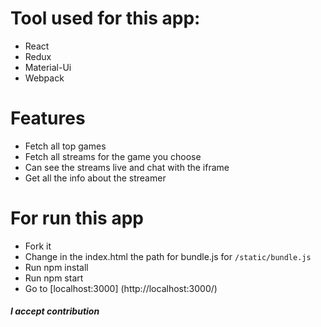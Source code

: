 # Tool used for this app:
- React
- Redux
- Material-Ui
- Webpack

# Features
- Fetch all top games
- Fetch all streams for the game you choose
- Can see the streams live and chat with the iframe
- Get all the info about the streamer

# For run this app
- Fork it
- Change in the index.html the path for bundle.js for `/static/bundle.js`
- Run npm install
- Run npm start
- Go to [localhost:3000] (http://localhost:3000/)

##### I accept contribution

